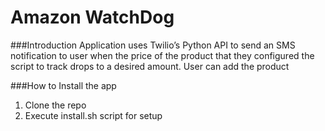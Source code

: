 # Amazon WatchDog



###Introduction
Application uses Twilio’s Python API to send an SMS notification to user when the price of the product that they configured the script to track drops to a desired amount. User can add the product 

###How to Install the app
1) Clone the repo
2) Execute install.sh script for setup 

